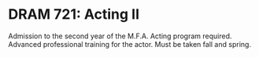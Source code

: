 # DRAM 721: Acting II

Admission to the second year of the M.F.A. Acting program required. Advanced professional training for the actor. Must be taken fall and spring.